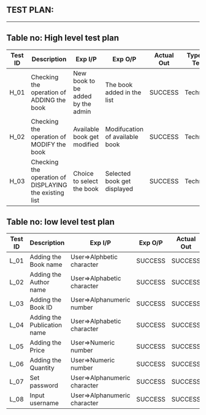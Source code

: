 ## TEST PLAN:
---
## Table no: High level test plan

| **Test ID** | **Description**                                              | **Exp I/P** | **Exp O/P** | **Actual Out** |**Type Of Test**  |    
|-------------|--------------------------------------------------------------|------------|-------------|----------------|------------------|
|  H_01       |Checking the operation of ADDING the book|  New book to be added by the admin |The book added in the list | SUCCESS |Technical  |
|  H_02       |Checking the operation of MODIFY the book| Available book get modified | Modifucation of available book | SUCCESS |Technical |
|  H_03       |Checking the operation of DISPLAYING the existing list |Choice to select the book | Selected book get displayed | SUCCESS |Technical |
## Table no: low level test plan
| **Test ID** | **Description**                                              | **Exp I/P** | **Exp O/P** | **Actual Out** |**Type Of Test**  | 
|-------------|--------------------------------------------------------------|------------|-------------|----------------|------------------|
|  L_01      |Adding the Book name|User=>Alphbetic character | SUCCESS |SUCCESS|REQUIREMENT  |
|  L_02      |Adding the Author name|User=>Alphabetic character | SUCCESS|SUCCESS |REQUIREMENT |
|  L_03      |Adding the Book ID|User=>Alphanumeric number | SUCCESS|SUCCESS |REQUIREMENT  |
|  L_04      |Adding the Publication name|User=>Alphabetic character | SUCCESS |SUCCESS|REQUIREMENT |
|  L_05      |Adding the Price|User=>Numeric number| SUCCESS |SUCCESS|REQUIREMENT  |
|  L_06      |Adding the Quantity|User=>Numeric number| SUCCESS| SUCCESS|REQUIREMENT  |
|  L_07      |Set password|User=>Alphanumeric character| SUCCESS|SUCCESS |REQUIREMENT  |
|  L_08      |Input username|User=>Alphanumeric character| SUCCESS|SUCCESS |REQUIREMENT  |



